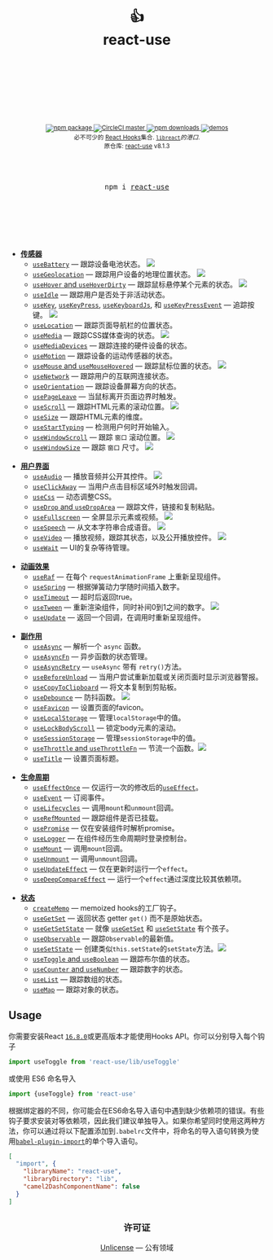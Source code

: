 <div align="center">
  <h1>
    <br/>
    <br/>
    👍
    <br />
    react-use
    <br />
    <br />
    <br />
    <br />
  </h1>
  <sup>
    <br />
    <br />
    <a href="https://www.npmjs.com/package/react-use">
      <img src="https://img.shields.io/npm/v/react-use.svg" alt="npm package" />
    </a>
    <a href="https://circleci.com/gh/streamich/react-use">
      <img src="https://img.shields.io/circleci/project/github/streamich/react-use/master.svg" alt="CircleCI master" />
    </a>
    <a href="https://www.npmjs.com/package/react-use">
      <img src="https://img.shields.io/npm/dm/react-use.svg" alt="npm downloads" />
    </a>
    <a href="http://streamich.github.io/react-use">
      <img src="https://img.shields.io/badge/demos-🚀-yellow.svg" alt="demos" />
    </a>
    <br />
    必不可少的 <a href="https://reactjs.org/docs/hooks-intro.html">React Hooks</a>集合.</em>
     <a href="https://github.com/streamich/libreact"><code>libreact</code></a><em>的港口</em>.
    <br />
    原仓库: <a href="https://github.com/streamich/react-use">react-use</a> v8.1.3
  </sup>
  <br />
  <br />
  <br />
  <br />
  <pre>npm i <a href="https://www.npmjs.com/package/react-use">react-use</a></pre>
  <br />
  <br />
  <br />
  <br />
  <br />
</div>

- [**传感器**](./docs/Sensors.md)
  - [`useBattery`](./docs/useBattery.md) &mdash; 跟踪设备电池状态。 [![][img-demo]](https://codesandbox.io/s/qlvn662zww)
  - [`useGeolocation`](./docs/useGeolocation.md) &mdash; 跟踪用户设备的地理位置状态。 [![][img-demo]](https://streamich.github.io/react-use/?path=/story/sensors-usegeolocation--demo)
  - [`useHover` and `useHoverDirty`](./docs/useHover.md) &mdash; 跟踪鼠标悬停某个元素的状态。 [![][img-demo]](https://codesandbox.io/s/zpn583rvx)
  - [`useIdle`](./docs/useIdle.md) &mdash; 跟踪用户是否处于非活动状态。
  - [`useKey`](./docs/useKey.md), [`useKeyPress`](./docs/useKeyPress.md), [`useKeyboardJs`](./docs/useKeyboardJs.md), 和 [`useKeyPressEvent`](./docs/useKeyPressEvent.md) &mdash; 追踪按键。 [![][img-demo]](https://streamich.github.io/react-use/?path=/story/sensors-usekeypressevent--demo)
  - [`useLocation`](./docs/useLocation.md) &mdash; 跟踪页面导航栏的位置状态。
  - [`useMedia`](./docs/useMedia.md) &mdash; 跟踪CSS媒体查询的状态。 [![][img-demo]](https://streamich.github.io/react-use/?path=/story/sensors-usemedia--demo)
  - [`useMediaDevices`](./docs/useMediaDevices.md) &mdash; 跟踪连接的硬件设备的状态。
  - [`useMotion`](./docs/useMotion.md) &mdash; 跟踪设备的运动传感器的状态。
  - [`useMouse` and `useMouseHovered`](./docs/useMouse.md) &mdash; 跟踪鼠标位置的状态。 [![][img-demo]](https://streamich.github.io/react-use/?path=/story/sensors-usemouse--docs)
  - [`useNetwork`](./docs/useNetwork.md) &mdash; 跟踪用户的互联网连接状态。
  - [`useOrientation`](./docs/useOrientation.md) &mdash; 跟踪设备屏幕方向的状态。
  - [`usePageLeave`](./docs/usePageLeave.md) &mdash; 当鼠标离开页面边界时触发。
  - [`useScroll`](./docs/useScroll.md) &mdash; 跟踪HTML元素的滚动位置。 [![][img-demo]](https://streamich.github.io/react-use/?path=/story/sensors-usescroll--docs)
  - [`useSize`](./docs/useSize.md) &mdash; 跟踪HTML元素的维度。
  - [`useStartTyping`](./docs/useStartTyping.md) &mdash; 检测用户何时开始输入。
  - [`useWindowScroll`](./docs/useWindowScroll.md) &mdash; 跟踪 `窗口` 滚动位置。 [![][img-demo]](https://streamich.github.io/react-use/?path=/story/sensors-usewindowscroll--docs)
  - [`useWindowSize`](./docs/useWindowSize.md) &mdash; 跟踪 `窗口` 尺寸。 [![][img-demo]](https://codesandbox.io/s/m7ln22668)
    <br/>
    <br/>
- [**用户界面**](./docs/UI.md)
  - [`useAudio`](./docs/useAudio.md) &mdash; 播放音频并公开其控件。 [![][img-demo]](https://codesandbox.io/s/2o4lo6rqy)
  - [`useClickAway`](./docs/useClickAway.md) &mdash; 当用户点击目标区域外时触发回调。
  - [`useCss`](./docs/useCss.md) &mdash; 动态调整CSS。
  - [`useDrop` and `useDropArea`](./docs/useDrop.md) &mdash; 跟踪文件，链接和复制粘贴。
  - [`useFullscreen`](./docs/useFullscreen.md) &mdash; 全屏显示元素或视频。 [![][img-demo]](https://streamich.github.io/react-use/?path=/story/ui-usefullscreen--demo)
  - [`useSpeech`](./docs/useSpeech.md) &mdash; 从文本字符串合成语音。 [![][img-demo]](https://codesandbox.io/s/n090mqz69m)
  - [`useVideo`](./docs/useVideo.md) &mdash; 播放视频，跟踪其状态，以及公开播放控件。 [![][img-demo]](https://streamich.github.io/react-use/?path=/story/ui-usevideo--demo)
  - [`useWait`](./docs/useWait.md) &mdash; UI的复杂等待管理。
    <br/>
    <br/>
- [**动画效果**](./docs/Animations.md)
  - [`useRaf`](./docs/useRaf.md) &mdash; 在每个 `requestAnimationFrame` 上重新呈现组件。
  - [`useSpring`](./docs/useSpring.md) &mdash; 根据弹簧动力学随时间插入数字。
  - [`useTimeout`](./docs/useTimeout.md) &mdash; 超时后返回true。
  - [`useTween`](./docs/useTween.md) &mdash; 重新渲染组件，同时补间0到1之间的数字。 [![][img-demo]](https://codesandbox.io/s/52990wwzyl)
  - [`useUpdate`](./docs/useUpdate.md) &mdash; 返回一个回调，在调用时重新呈现组件。
    <br/>
    <br/>
- [**副作用**](./docs/Side-effects.md)
  - [`useAsync`](./docs/useAsync.md) &mdash; 解析一个 `async` 函数。
  - [`useAsyncFn`](./docs/useAsyncFn.md) &mdash; 异步函数的状态管理。
  - [`useAsyncRetry`](./docs/useAsyncRetry.md) &mdash; `useAsync` 带有 `retry()`方法。
  - [`useBeforeUnload`](./docs/useBeforeUnload.md) &mdash; 当用户尝试重新加载或关闭页面时显示浏览器警报。
  - [`useCopyToClipboard`](./docs/useCopyToClipboard.md) &mdash; 将文本复制到剪贴板。
  - [`useDebounce`](./docs/useDebounce.md) &mdash; 防抖函数。 [![][img-demo]](https://streamich.github.io/react-use/?path=/story/side-effects-usedebounce--demo)
  - [`useFavicon`](./docs/useFavicon.md) &mdash; 设置页面的favicon。
  - [`useLocalStorage`](./docs/useLocalStorage.md) &mdash; 管理`localStorage`中的值。
  - [`useLockBodyScroll`](./docs/useLockBodyScroll.md) &mdash; 锁定body元素的滚动。
  - [`useSessionStorage`](./docs/useSessionStorage.md) &mdash; 管理`sessionStorage`中的值。
  - [`useThrottle` and `useThrottleFn`](./docs/useThrottle.md) &mdash; 节流一个函数。[![][img-demo]](https://streamich.github.io/react-use/?path=/story/side-effects-usethrottle--demo)
  - [`useTitle`](./docs/useTitle.md) &mdash; 设置页面标题。
    <br/>
    <br/>
- [**生命周期**](./docs/Lifecycles.md)
  - [`useEffectOnce`](./docs/useEffectOnce.md) &mdash; 仅运行一次的修改后的[`useEffect`](https://reactjs.org/docs/hooks-reference.html#useeffect)。
  - [`useEvent`](./docs/useEvent.md) &mdash; 订阅事件。
  - [`useLifecycles`](./docs/useLifecycles.md) &mdash; 调用`mount`和`unmount`回调。
  - [`useRefMounted`](./docs/useRefMounted.md) &mdash; 跟踪组件是否已挂载。
  - [`usePromise`](./docs/usePromise.md) &mdash; 仅在安装组件时解析promise。
  - [`useLogger`](./docs/useLogger.md) &mdash; 在组件经历生命周期时登录控制台。
  - [`useMount`](./docs/useMount.md) &mdash; 调用`mount`回调。
  - [`useUnmount`](./docs/useUnmount.md) &mdash; 调用`unmount`回调。
  - [`useUpdateEffect`](./docs/useUpdateEffect.md) &mdash; 仅在更新时运行一个`effect`。
  - [`useDeepCompareEffect`](./docs/useDeepCompareEffect.md) &mdash; 运行一个`effect`通过深度比较其依赖项。
    <br/>
    <br/>
- [**状态**](./docs/State.md)
  - [`createMemo`](./docs/createMemo.md) &mdash; memoized hooks的工厂钩子。
  - [`useGetSet`](./docs/useGetSet.md) &mdash; 返回状态 getter `get()` 而不是原始状态。
  - [`useGetSetState`](./docs/useGetSetState.md) &mdash; 就像 [`useGetSet`](./docs/useGetSet.md) 和 [`useSetState`](./docs/useSetState.md) 有个孩子。
  - [`useObservable`](./docs/useObservable.md) &mdash; 跟踪`Observable`的最新值。
  - [`useSetState`](./docs/useSetState.md) &mdash; 创建类似`this.setState`的`setState`方法。[![][img-demo]](https://codesandbox.io/s/n75zqn1xp0)
  - [`useToggle` and `useBoolean`](./docs/useToggle.md) &mdash; 跟踪布尔值的状态。
  - [`useCounter` and `useNumber`](./docs/useCounter.md) &mdash; 跟踪数字的状态。
  - [`useList`](./docs/useList.md) &mdash; 跟踪数组的状态。
  - [`useMap`](./docs/useMap.md) &mdash; 跟踪对象的状态。

## Usage

你需要安装React [`16.8.0`](https://reactjs.org/blog/2019/02/06/react-v16.8.0.html)或更高版本才能使用Hooks API。你可以分别导入每个钩子

```js
import useToggle from 'react-use/lib/useToggle'
```

或使用 ES6 命名导入

```js
import {useToggle} from 'react-use'
```

根据绑定器的不同，你可能会在ES6命名导入语句中遇到缺少依赖项的错误。有些钩子要求安装对等依赖项，因此我们建议单独导入。如果你希望同时使用这两种方法，你可以通过将以下配置添加到`.babelrc`文件中，将命名的导入语句转换为使用[`babel-plugin-import`](https://github.com/ant-design/babel-plugin-import)的单个导入语句。

```json
[
  "import", {
    "libraryName": "react-use",
    "libraryDirectory": "lib",
    "camel2DashComponentName": false
  }
]
```

<h2 align="center"><sub>许可证</sub></h2>

<p align="center">
  <a href="./LICENSE">Unlicense</a> &mdash; 公有领域
</p>

[img-demo]: https://img.shields.io/badge/demo-%20%20%20%F0%9F%9A%80-green.svg

